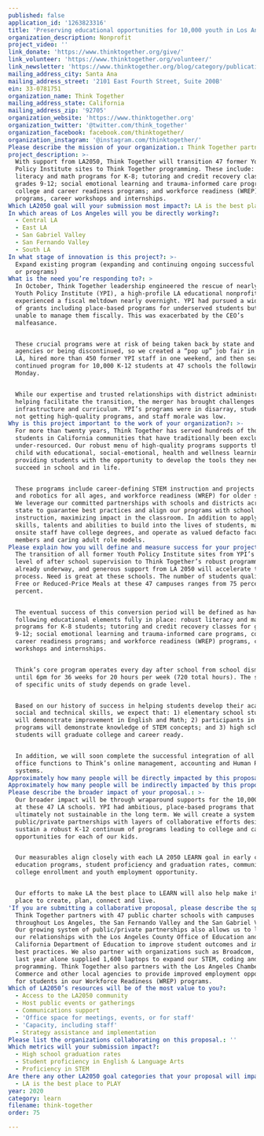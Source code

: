 ```yaml
---
published: false
application_id: '1263823316'
title: 'Preserving educational opportunities for 10,000 youth in Los Angeles'
organization_description: Nonprofit
project_video: ''
link_donate: 'https://www.thinktogether.org/give/'
link_volunteer: 'https://www.thinktogether.org/volunteer/'
link_newsletter: 'https://www.thinktogether.org/blog/category/publications/'
mailing_address_city: Santa Ana
mailing_address_street: '2101 East Fourth Street, Suite 200B'
ein: 33-0781751
organization_name: Think Together
mailing_address_state: California
mailing_address_zip: '92705'
organization_website: 'https://www.thinktogether.org'
organization_twitter: '@twitter.com/think_together'
organization_facebook: facebook.com/thinktogether/
organization_instagram: '@instagram.com/thinktogether/'
Please describe the mission of your organization.: Think Together partners with schools to change the odds for kids.
project_description: >-
  With support from LA2050, Think Together will transition 47 former Youth
  Policy Institute sites to Think Together programming. These include: robust
  literacy and math programs for K-8; tutoring and credit recovery classes for
  grades 9-12; social emotional learning and trauma-informed care programs,
  college and career readiness programs; and workforce readiness (WREP)
  programs, career workshops and internships.
Which LA2050 goal will your submission most impact?: LA is the best place to LEARN
In which areas of Los Angeles will you be directly working?:
  - Central LA
  - East LA
  - San Gabriel Valley
  - San Fernando Valley
  - South LA
In what stage of innovation is this project?: >-
  Expand existing program (expanding and continuing ongoing successful projects
  or programs)
What is the need you’re responding to?: >
  In October, Think Together leadership engineered the rescue of nearly half of
  Youth Policy Institute (YPI), a high-profile LA educational nonprofit that
  experienced a fiscal meltdown nearly overnight. YPI had pursued a wide variety
  of grants including place-based programs for underserved students but were
  unable to manage them fiscally. This was exacerbated by the CEO’s
  malfeasance. 


  These crucial programs were at risk of being taken back by state and federal
  agencies or being discontinued, so we created a “pop up” job fair in downtown
  LA, hired more than 450 former YPI staff in one weekend, and then seamlessly
  continued program for 10,000 K-12 students at 47 schools the following
  Monday. 


  While our expertise and trusted relationships with district administrators are
  helping facilitate the transition, the merger has brought challenges in both
  infrastructure and curriculum. YPI’s programs were in disarray, students were
  not getting high-quality programs, and staff morale was low.
Why is this project important to the work of your organization?: >-
  For more than twenty years, Think Together has served hundreds of thousands of
  students in California communities that have traditionally been excluded and
  under-resourced. Our robust menu of high-quality programs supports the whole
  child with educational, social-emotional, health and wellness learning,
  providing students with the opportunity to develop the tools they need to
  succeed in school and in life.


  These programs include career-defining STEM instruction and projects in coding
  and robotics for all ages, and workforce readiness (WREP) for older students.
  We leverage our committed partnerships with schools and districts across the
  state to guarantee best practices and align our programs with school day
  instruction, maximizing impact in the classroom. In addition to applying their
  skills, talents and abilities to build into the lives of students, many of our
  onsite staff have college degrees, and operate as valued defacto faculty
  members and caring adult role models.
Please explain how you will define and measure success for your project.: >-
  The transition of all former Youth Policy Institute sites from YPI’s basic
  level of after school supervision to Think Together’s robust programming is
  already underway, and generous support from LA 2050 will accelerate the
  process. Need is great at these schools. The number of students qualifying for
  Free or Reduced-Price Meals at these 47 campuses ranges from 75 percent to 100
  percent.


  The eventual success of this conversion period will be defined as having the
  following educational elements fully in place: robust literacy and math
  programs for K-8 students; tutoring and credit recovery classes for grades
  9-12; social emotional learning and trauma-informed care programs, college and
  career readiness programs; and workforce readiness (WREP) programs, career
  workshops and internships.


  Think’s core program operates every day after school from school dismissal
  until 6pm for 36 weeks for 20 hours per week (720 total hours). The schedule
  of specific units of study depends on grade level. 


  Based on our history of success in helping students develop their academic,
  social and technical skills, we expect that: 1) elementary school students
  will demonstrate improvement in English and Math; 2) participants in coding
  programs will demonstrate knowledge of STEM concepts; and 3) high school
  students will graduate college and career ready.


  In addition, we will soon complete the successful integration of all YPI back
  office functions to Think’s online management, accounting and Human Resources
  systems.
Approximately how many people will be directly impacted by this proposal?: '10000'
Approximately how many people will be indirectly impacted by this proposal?: ''
Please describe the broader impact of your proposal.: >-
  Our broader impact will be through wraparound supports for the 10,000 students
  at these 47 LA schools. YPI had ambitious, place-based programs that were
  ultimately not sustainable in the long term. We will create a system of
  public/private partnerships with layers of collaborative efforts designed to
  sustain a robust K-12 continuum of programs leading to college and career
  opportunities for each of our kids.


  Our measurables align closely with each LA 2050 LEARN goal in early care and
  education programs, student proficiency and graduation rates, community
  college enrollment and youth employment opportunity.


  Our efforts to make LA the best place to LEARN will also help make it the best
  place to create, plan, connect and live.
'If you are submitting a collaborative proposal, please describe the specific role of partner organizations in the project.': >-
  Think Together partners with 47 public charter schools with campuses
  throughout Los Angeles, the San Fernando Valley and the San Gabriel Valley.
  Our growing system of public/private partnerships also allows us to leverage
  our relationships with the Los Angeles County Office of Education and the
  California Department of Education to improve student outcomes and implement
  best practices. We also partner with organizations such as Broadcom, which
  last year alone supplied 1,600 laptops to expand our STEM, coding and robotics
  programming. Think Together also partners with the Los Angeles Chamber of
  Commerce and other local agencies to provide improved employment opportunities
  for students in our Workforce Readiness (WREP) programs.
Which of LA2050’s resources will be of the most value to you?:
  - Access to the LA2050 community
  - Host public events or gatherings
  - Communications support
  - 'Office space for meetings, events, or for staff'
  - 'Capacity, including staff'
  - Strategy assistance and implementation
Please list the organizations collaborating on this proposal.: ''
Which metrics will your submission impact?:
  - High school graduation rates
  - Student proficiency in English & Language Arts
  - Proficiency in STEM
Are there any other LA2050 goal categories that your proposal will impact?:
  - LA is the best place to PLAY
year: 2020
category: learn
filename: think-together
order: 75

---
```

